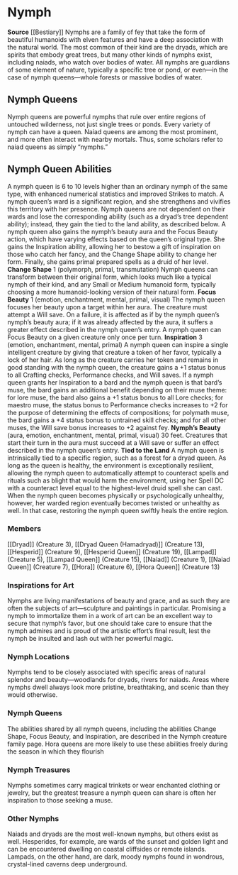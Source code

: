 ﻿---
creature_family: Nymph
id: '77'
name: Nymph
rarity: Common
source: '[[DATABASE/source/Bestiary|Bestiary]]'
trait: null
type: Creature Family

---
# Nymph

**Source** [[Bestiary]]
Nymphs are a family of fey that take the form of beautiful humanoids with elven features and have a deep association with the natural world. The most common of their kind are the dryads, which are spirits that embody great trees, but many other kinds of nymphs exist, including naiads, who watch over bodies of water. All nymphs are guardians of some element of nature, typically a specific tree or pond, or even—in the case of nymph queens—whole forests or massive bodies of water.

## Nymph Queens

Nymph queens are powerful nymphs that rule over entire regions of untouched wilderness, not just single trees or ponds. Every variety of nymph can have a queen. Naiad queens are among the most prominent, and more often interact with nearby mortals. Thus, some scholars refer to naiad queens as simply “nymphs.”

## Nymph Queen Abilities

A nymph queen is 6 to 10 levels higher than an ordinary nymph of the same type, with enhanced numerical statistics and improved Strikes to match. A nymph queen’s ward is a significant region, and she strengthens and vivifies this territory with her presence. Nymph queens are not dependent on their wards and lose the corresponding ability (such as a dryad’s tree dependent ability); instead, they gain the tied to the land ability, as described below. A nymph queen also gains the nymph’s beauty aura and the Focus Beauty action, which have varying effects based on the queen’s original type. She gains the Inspiration ability, allowing her to bestow a gift of inspiration on those who catch her fancy, and the Change Shape ability to change her form. Finally, she gains primal prepared spells as a druid of her level.
 **Change Shape** <span class="action-icon">1</span> (polymorph, primal, transmutation) Nymph queens can transform between their original form, which looks much like a typical nymph of their kind, and any Small or Medium humanoid form, typically choosing a more humanoid-looking version of their natural form.
 **Focus Beauty** <span class="action-icon">1</span> (emotion, enchantment, mental, primal, visual) The nymph queen focuses her beauty upon a target within her aura. The creature must attempt a Will save. On a failure, it is affected as if by the nymph queen’s nymph’s beauty aura; if it was already affected by the aura, it suffers a greater effect described in the nymph queen’s entry. A nymph queen can Focus Beauty on a given creature only once per turn.
 **Inspiration** <span class="action-icon">3</span> (emotion, enchantment, mental, primal) A nymph queen can inspire a single intelligent creature by giving that creature a token of her favor, typically a lock of her hair. As long as the creature carries her token and remains in good standing with the nymph queen, the creature gains a +1 status bonus to all Crafting checks, Performance checks, and Will saves.
 If a nymph queen grants her Inspiration to a bard and the nymph queen is that bard’s muse, the bard gains an additional benefit depending on their muse theme: for lore muse, the bard also gains a +1 status bonus to all Lore checks; for maestro muse, the status bonus to Performance checks increases to +2 for the purpose of determining the effects of compositions; for polymath muse, the bard gains a +4 status bonus to untrained skill checks; and for all other muses, the Will save bonus increases to +2 against fey.
 **Nymph’s Beauty** (aura, emotion, enchantment, mental, primal, visual) 30 feet. Creatures that start their turn in the aura must succeed at a Will save or suffer an effect described in the nymph queen’s entry.
 **Tied to the Land** A nymph queen is intrinsically tied to a specific region, such as a forest for a dryad queen. As long as the queen is healthy, the environment is exceptionally resilient, allowing the nymph queen to automatically attempt to counteract spells and rituals such as blight that would harm the environment, using her Spell DC with a counteract level equal to the highest-level druid spell she can cast. When the nymph queen becomes physically or psychologically unhealthy, however, her warded region eventually becomes twisted or unhealthy as well. In that case, restoring the nymph queen swiftly heals the entire region.

### Members

[[Dryad]] (Creature 3), [[Dryad Queen (Hamadryad)]] (Creature 13), [[Hesperid]] (Creature 9), [[Hesperid Queen]] (Creature 19), [[Lampad]] (Creature 5), [[Lampad Queen]] (Creature 15), [[Naiad]] (Creature 1), [[Naiad Queen]] (Creature 7), [[Hora]] (Creature 6), [[Hora Queen]] (Creature 13)

###  Inspirations for Art

Nymphs are living manifestations of beauty and grace, and as such they are often the subjects of art—sculpture and paintings in particular. Promising a nymph to immortalize them in a work of art can be an excellent way to secure that nymph’s favor, but one should take care to ensure that the nymph admires and is proud of the artistic effort’s final result, lest the nymph be insulted and lash out with her powerful magic.

###  Nymph Locations

Nymphs tend to be closely associated with specific areas of natural splendor and beauty—woodlands for dryads, rivers for naiads. Areas where nymphs dwell always look more pristine, breathtaking, and scenic than they would otherwise.

###  Nymph Queens

The abilities shared by all nymph queens, including the abilities Change Shape, Focus Beauty, and Inspiration, are described in the Nymph creature family page. Hora queens are more likely to use these abilities freely during the season in which they flourish

###  Nymph Treasures

Nymphs sometimes carry magical trinkets or wear enchanted clothing or jewelry, but the greatest treasure a nymph queen can share is often her inspiration to those seeking a muse.

###  Other Nymphs

Naiads and dryads are the most well-known nymphs, but others exist as well. Hesperides, for example, are wards of the sunset and golden light and can be encountered dwelling on coastal cliffsides or remote islands. Lampads, on the other hand, are dark, moody nymphs found in wondrous, crystal-lined caverns deep underground.